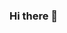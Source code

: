 ### Hi there 👋

<!--
**patrick-norcross/patrick-norcross** is a ✨ _special_ ✨ repository because its `README.md` (this file) appears on your GitHub profile.

Here are some ideas to get you started:

- Data Science and Mathematics Undergraduate at Merrimack College.
-->
